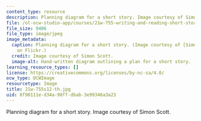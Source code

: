```yaml
---
content_type: resource
description: Planning diagram for a short story. Image courtesy of Simon Scott.
file: /ol-ocw-studio-app/courses/21w-755-writing-and-reading-short-stories-spring-2012/8f90111ed34a98ffdbab3e99346a3a23_21w-755s12-th.jpg
file_size: 9406
file_type: image/jpeg
image_metadata:
  caption: Planning diagram for a short story. (Image courtesy of [Simon Scott](http://www.flickr.com/photos/simonscott/132778746/)
    on Flickr.)
  credit: Image courtesy of Simon Scott.
  image-alt: Hand-written diagram outlining a plan for a short story.
learning_resource_types: []
license: https://creativecommons.org/licenses/by-nc-sa/4.0/
ocw_type: OCWImage
resourcetype: Image
title: 21w-755s12-th.jpg
uid: 8f90111e-d34a-98ff-dbab-3e99346a3a23
---
```

Planning diagram for a short story. Image courtesy of Simon Scott.